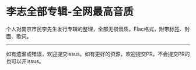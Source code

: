 # 李志全部专辑-全网最高音质
个人对南京市民李先生发行专辑的整理，全部无损音质，Flac格式，附带标签、封面、歌词。

----------------------------------------------------------------------
如有遗漏或错误，欢迎提交issus。如有更好的资源，欢迎提交PR，不会提交PR的也可以开issus。
